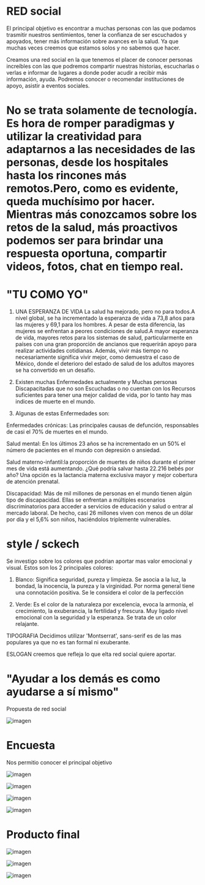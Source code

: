 # RED social

El principal objetivo es encontrar a muchas personas con las que podamos trasmitir nuestros sentimientos, tener la confianza de ser escuchados y apoyados, tener más información sobre avances en la salud. Ya que muchas veces creemos que estamos solos y no sabemos que hacer.

Creamos una red social en la que tenemos el placer de conocer personas increíbles con las que podremos compartir nuestras historias, escucharlas o verlas e informar de lugares a donde poder acudir a recibir más información, ayuda.
Podremos conocer o recomendar instituciones de apoyo, asistir a eventos sociales.

# No se trata solamente de tecnología. Es hora de romper paradigmas y utilizar la creatividad para adaptarnos a las necesidades de las personas, desde los hospitales hasta los rincones más remotos.Pero, como es evidente, queda muchísimo por hacer. Mientras más conozcamos sobre los retos de la salud, más proactivos podemos ser para brindar una respuesta oportuna, compartir videos, fotos, chat en tiempo real.


# "TU COMO YO"

1. UNA ESPERANZA DE VIDA
La salud ha mejorado, pero no para todos.A nivel global, se ha incrementado la esperanza de vida a 73,8 años para las mujeres y 69,1 para los hombres. A pesar de esta diferencia, las mujeres se enfrentan a peores condiciones de salud.A mayor esperanza de vida, mayores retos para los sistemas de salud, particularmente en países con una gran proporción de ancianos que requerirán apoyo para realizar actividades cotidianas. Además, vivir más tiempo no necesariamente significa vivir mejor, como demuestra el caso de México, donde el deterioro del estado de salud de los adultos mayores se ha convertido en un desafío.

2. Existen muchas Enfermedades actualmente y Muchas personas Discapacitadas que no son Escuchadas o no cuentan con los Recursos suficientes para tener una mejor calidad de vida, por lo tanto hay mas indices de muerte en el mundo.

3. Algunas de estas Enfermedades son:

Enfermedades crónicas: Las principales causas de defunción, responsables de casi el 70% de muertes en el mundo.

Salud mental: En los últimos 23 años se ha incrementado en un 50% el número de pacientes en el mundo con depresión o ansiedad.

Salud materno-infantil:la proporción de muertes de niños durante el primer mes de vida está aumentando. ¿Qué podría salvar hasta 22.216 bebés por año? Una opción es la lactancia materna exclusiva mayor y mejor cobertura de atención prenatal.

Discapacidad: Más de mil millones de personas en el mundo tienen algún tipo de discapacidad. Ellas se enfrentan a múltiples escenarios discriminatorios para acceder a servicios de educación y salud o entrar al mercado laboral. De hecho, casi 26 millones viven con menos de un dólar por día y el 5,6% son niños, haciéndolos triplemente vulnerables.



# style / sckech

Se investigo sobre los colores que podrian aportar mas valor emocional y visual.
Estos son los 2 principales colores:

1. Blanco: Significa seguridad, pureza y limpieza. Se asocia a la luz, la bondad, la inocencia, la pureza y la virginidad. Por norma general tiene una connotación positiva. Se le considera el color de la perfección

2. Verde: Es el color de la naturaleza por excelencia, evoca la armonía, el crecimiento, la exuberancia, la fertilidad y frescura. Muy ligado nivel emocional con la seguridad y la esperanza. Se trata de un color relajante.

TIPOGRAFIA
Decidimos utilizar 'Montserrat', sans-serif es de las mas populares ya que no es tan formal ni exuberante.


ESLOGAN
creemos que refleja lo que elta red social quiere aportar.

# "Ayudar a los demás es como ayudarse a sí mismo"


Propuesta de red social



![imagen](assets/images/skc.png)



# Encuesta

Nos permitio conocer el principal objetivo

![imagen ](assets/images/1.png)



![imagen ](assets/images/2.png)



![imagen ](assets/images/3.png)



![imagen ](assets/images/4.png)





# Producto final


![imagen ](assets/images/inicio.png)



![imagen ](assets/images/redSocial.png)



![imagen ](assets/images/perfil.png)
